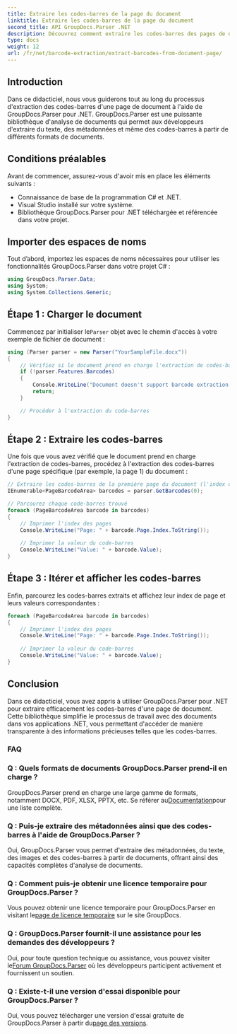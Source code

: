 ```yaml
---
title: Extraire les codes-barres de la page du document
linktitle: Extraire les codes-barres de la page du document
second_title: API GroupDocs.Parser .NET
description: Découvrez comment extraire les codes-barres des pages de documents à l'aide de GroupDocs.Parser pour .NET. Ce didacticiel fournit des conseils étape par étape pour l'extraction de codes-barres.
type: docs
weight: 12
url: /fr/net/barcode-extraction/extract-barcodes-from-document-page/
---
```

## Introduction
Dans ce didacticiel, nous vous guiderons tout au long du processus d'extraction des codes-barres d'une page de document à l'aide de GroupDocs.Parser pour .NET. GroupDocs.Parser est une puissante bibliothèque d'analyse de documents qui permet aux développeurs d'extraire du texte, des métadonnées et même des codes-barres à partir de différents formats de documents.
## Conditions préalables

Avant de commencer, assurez-vous d'avoir mis en place les éléments suivants :
- Connaissance de base de la programmation C# et .NET.
- Visual Studio installé sur votre système.
- Bibliothèque GroupDocs.Parser pour .NET téléchargée et référencée dans votre projet.
## Importer des espaces de noms
Tout d’abord, importez les espaces de noms nécessaires pour utiliser les fonctionnalités GroupDocs.Parser dans votre projet C# :

```csharp
using GroupDocs.Parser.Data;
using System;
using System.Collections.Generic;
```
## Étape 1 : Charger le document

 Commencez par initialiser le`Parser` objet avec le chemin d'accès à votre exemple de fichier de document :

```csharp
using (Parser parser = new Parser("YourSampleFile.docx"))
{
    // Vérifiez si le document prend en charge l'extraction de codes-barres
    if (!parser.Features.Barcodes)
    {
        Console.WriteLine("Document doesn't support barcode extraction.");
        return;
    }

    // Procéder à l'extraction du code-barres
}
```
## Étape 2 : Extraire les codes-barres

Une fois que vous avez vérifié que le document prend en charge l'extraction de codes-barres, procédez à l'extraction des codes-barres d'une page spécifique (par exemple, la page 1) du document :

```csharp
// Extraire les codes-barres de la première page du document (l'index de la page est basé sur 0)
IEnumerable<PageBarcodeArea> barcodes = parser.GetBarcodes(0);

// Parcourez chaque code-barres trouvé
foreach (PageBarcodeArea barcode in barcodes)
{
    // Imprimer l'index des pages
    Console.WriteLine("Page: " + barcode.Page.Index.ToString());
    
    // Imprimer la valeur du code-barres
    Console.WriteLine("Value: " + barcode.Value);
}
```
## Étape 3 : Itérer et afficher les codes-barres

Enfin, parcourez les codes-barres extraits et affichez leur index de page et leurs valeurs correspondantes :

```csharp
foreach (PageBarcodeArea barcode in barcodes)
{
    // Imprimer l'index des pages
    Console.WriteLine("Page: " + barcode.Page.Index.ToString());
    
    // Imprimer la valeur du code-barres
    Console.WriteLine("Value: " + barcode.Value);
}
```
## Conclusion

Dans ce didacticiel, vous avez appris à utiliser GroupDocs.Parser pour .NET pour extraire efficacement les codes-barres d'une page de document. Cette bibliothèque simplifie le processus de travail avec des documents dans vos applications .NET, vous permettant d'accéder de manière transparente à des informations précieuses telles que les codes-barres.

### FAQ

### Q : Quels formats de documents GroupDocs.Parser prend-il en charge ?
 GroupDocs.Parser prend en charge une large gamme de formats, notamment DOCX, PDF, XLSX, PPTX, etc. Se référer au[Documentation](https://reference.groupdocs.com/parser/net/)pour une liste complète.

### Q : Puis-je extraire des métadonnées ainsi que des codes-barres à l'aide de GroupDocs.Parser ?
Oui, GroupDocs.Parser vous permet d'extraire des métadonnées, du texte, des images et des codes-barres à partir de documents, offrant ainsi des capacités complètes d'analyse de documents.

### Q : Comment puis-je obtenir une licence temporaire pour GroupDocs.Parser ?
 Vous pouvez obtenir une licence temporaire pour GroupDocs.Parser en visitant le[page de licence temporaire](https://purchase.groupdocs.com/temporary-license/) sur le site GroupDocs.

### Q : GroupDocs.Parser fournit-il une assistance pour les demandes des développeurs ?
 Oui, pour toute question technique ou assistance, vous pouvez visiter le[Forum GroupDocs.Parser](https://forum.groupdocs.com/c/parser/17) où les développeurs participent activement et fournissent un soutien.

### Q : Existe-t-il une version d'essai disponible pour GroupDocs.Parser ?
 Oui, vous pouvez télécharger une version d'essai gratuite de GroupDocs.Parser à partir du[page des versions](https://releases.groupdocs.com/).